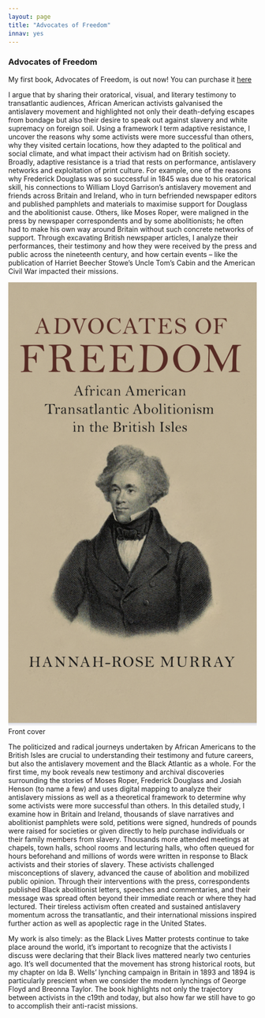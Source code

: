 ```yaml
---
layout: page
title: "Advocates of Freedom"
innav: yes
---
```


### Advocates of Freedom

My first book, Advocates of Freedom, is out now! You can purchase it [here](https://www.waterstones.com/book/advocates-of-freedom/hannah-rose-murray/9781108487511)

I argue that by sharing their oratorical, visual, and literary testimony to transatlantic audiences, African American activists galvanised the antislavery movement and highlighted not only their death-defying escapes from bondage but also their desire to speak out against slavery and white supremacy on foreign soil. Using a framework I term adaptive resistance, I uncover the reasons why some activists were more successful than others, why they visited certain locations, how they adapted to the political and social climate, and what impact their activism had on British society. Broadly, adaptive resistance is a triad that rests on performance, antislavery networks and exploitation of print culture. For example, one of the reasons why Frederick Douglass was so successful in 1845 was due to his oratorical skill, his connections to William Lloyd Garrison’s antislavery movement and friends across Britain and Ireland, who in turn befriended newspaper editors and published pamphlets and materials to maximise support for Douglass and the abolitionist cause. Others, like Moses Roper, were maligned in the press by newspaper correspondents and by some abolitionists; he often had to make his own way around Britain without such concrete networks of support. Through excavating British newspaper articles, I analyze their performances, their testimony and how they were received by the press and public across the nineteenth century, and how certain events – like the publication of Harriet Beecher Stowe’s Uncle Tom’s Cabin and the American Civil War impacted their missions. 

![Front Cover](/img/AdvocatesCover.jpg)
<span class="caption text-muted">Front cover</span>

The politicized and radical journeys undertaken by African Americans to the British Isles are crucial to understanding their testimony and future careers, but also the antislavery movement and the Black Atlantic as a whole. For the first time, my book reveals new testimony and archival discoveries surrounding the stories of Moses Roper, Frederick Douglass and Josiah Henson (to name a few) and uses digital mapping to analyze their antislavery missions as well as a theoretical framework to determine why some activists were more successful than others. In this detailed study, I examine how in Britain and Ireland, thousands of slave narratives and abolitionist pamphlets were sold, petitions were signed, hundreds of pounds were raised for societies or given directly to help purchase individuals or their family members from slavery. Thousands more attended meetings at chapels, town halls, school rooms and lecturing halls, who often queued for hours beforehand and millions of words were written in response to Black activists and their stories of slavery. These activists challenged misconceptions of slavery, advanced the cause of abolition and mobilized public opinion. Through their interventions with the press, correspondents published Black abolitionist letters, speeches and commentaries, and their message was spread often beyond their immediate reach or where they had lectured. Their tireless activism often created and sustained antislavery momentum across the transatlantic, and their international missions inspired further action as well as apoplectic rage in the United States. 

My work is also timely: as the Black Lives Matter protests continue to take place around the world, it’s important to recognize that the activists I discuss were declaring that their Black lives mattered nearly two centuries ago. It’s well documented that the movement has strong historical roots, but my chapter on Ida B. Wells’ lynching campaign in Britain in 1893 and 1894 is particularly prescient when we consider the modern lynchings of George Floyd and Breonna Taylor. The book highlights not only the trajectory between activists in the c19th and today, but also how far we still have to go to accomplish their anti-racist missions.
